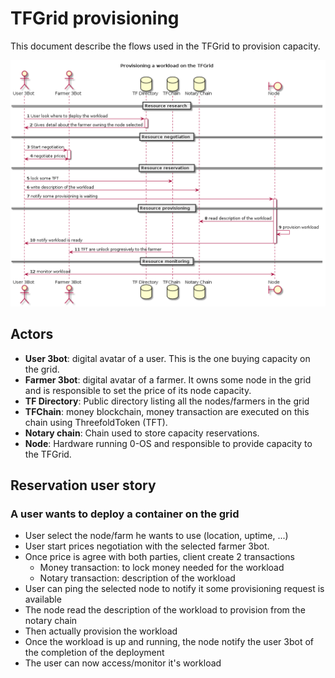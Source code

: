 # TFGrid provisioning

This document describe the flows used in the TFGrid to provision capacity.

![process](../../assets/grid_provisioning2.png)

## Actors

- **User 3bot**: digital avatar of a user. This is the one buying capacity on the grid.
- **Farmer 3bot**: digital avatar of a farmer. It owns some node in the grid and is responsible to set the price of its node capacity.
- **TF Directory**: Public directory listing all the nodes/farmers in the grid
- **TFChain**: money blockchain, money transaction are executed on this chain using ThreefoldToken (TFT).
- **Notary chain**: Chain used to store capacity reservations.
- **Node**: Hardware running 0-OS and responsible to provide capacity to the TFGrid.

## Reservation user story

### A user wants to deploy a container on the grid

- User select the node/farm he wants to use (location, uptime, ...)
- User start prices negotiation with the selected farmer 3bot.
- Once price is agree with both parties, client create 2 transactions
  - Money transaction: to lock money needed for the workload
  - Notary transaction: description of the workload
- User can ping the selected node to notify it some provisioning request is available
- The node read the description of the workload to provision from the notary chain
- Then actually provision the workload
- Once the workload is up and running, the node notify the user 3bot of the completion of the deployment
- The user can now access/monitor  it's workload
